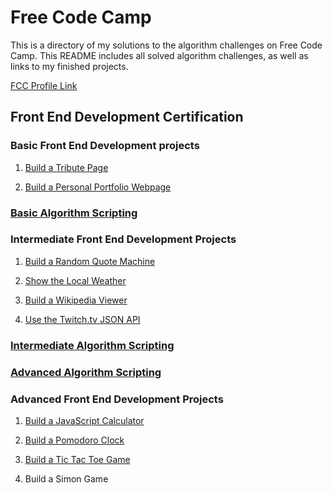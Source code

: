 # Free Code Camp
This is a directory of my solutions to the algorithm challenges on Free Code Camp. This README includes all solved algorithm challenges, as well as links to my finished projects.

[FCC Profile Link](https://www.freecodecamp.com/wildlifehexagon)


## Front End Development Certification

### Basic Front End Development projects
1. [Build a Tribute Page](https://codepen.io/wildlifehexagon/full/GozYYd/)

2. [Build a Personal Portfolio Webpage](https://wildlifehexagon.github.io/)


### [Basic Algorithm Scripting](https://github.com/wildlifehexagon/free-code-camp/tree/master/basic-algorithms)

### Intermediate Front End Development Projects
1. [Build a Random Quote Machine](https://wildlifehexagon.github.io/portfolio/random-quote-generator/)

2. [Show the Local Weather](https://wildlifehexagon.github.io/portfolio/local-weather-app/)

3. [Build a Wikipedia Viewer](https://wildlifehexagon.github.io/portfolio/wikipedia-viewer/)

4. [Use the Twitch.tv JSON API](https://wildlifehexagon.github.io/portfolio/twitchtv-channel-app/)


### [Intermediate Algorithm Scripting](https://github.com/wildlifehexagon/free-code-camp/tree/master/intermediate-algorithms)

### [Advanced Algorithm Scripting](https://github.com/wildlifehexagon/free-code-camp/tree/master/advanced-algorithms)

### Advanced Front End Development Projects
1. [Build a JavaScript Calculator](https://wildlifehexagon.github.io/javascript-calculator/)

2. [Build a Pomodoro Clock](https://wildlifehexagon.github.io/portfolio/pomodoro-clock/)

3. [Build a Tic Tac Toe Game](https://wildlifehexagon.github.io/tic-tac-toe/)

4. Build a Simon Game

